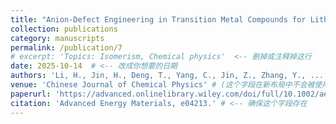 ```yaml
---
title: "Anion-Defect Engineering in Transition Metal Compounds for Lithium–Sulfur Batteries: Current Progress, Mechanistic Insights, and Future Directions"
collection: publications
category: manuscripts
permalink: /publication/7
# excerpt: 'Topics: Isomerism, Chemical physics'  <-- 删掉或注释掉这行
date: 2025-10-14  # <-- 改成你想要的日期
authors: 'Li, H., Jin, H., Deng, T., Yang, C., Jin, Z., Zhang, Y., ... & Xi, K.' # <-- 确保这个字段存在
venue: 'Chinese Journal of Chemical Physics' # (这个字段在新布局中不会被使用)
paperurl: 'https://advanced.onlinelibrary.wiley.com/doi/full/10.1002/aenm.202504213'
citation: 'Advanced Energy Materials, e04213.' # <-- 确保这个字段存在
---
```

